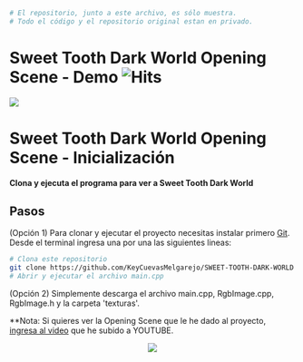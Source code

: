 ```bash
# El repositorio, junto a este archivo, es sólo muestra. 
# Todo el código y el repositorio original estan en privado.
```
# Sweet Tooth Dark World Opening Scene - Demo ![Hits](https://hitcounter.pythonanywhere.com/count/tag.svg?url=https%3A%2F%2Fgithub.com%2FKeyCuevasMelgarejo%2FSWEET-TOOTH-DARK-WORLD-OPENING-ESCENE___PREVIEW)
![](Demo.gif)

# Sweet Tooth Dark World Opening Scene - Inicialización

**Clona y ejecuta el programa para ver a Sweet Tooth Dark World**

## Pasos

(Opción 1) Para clonar y ejecutar el proyecto necesitas instalar primero [Git](https://git-scm.com). Desde el terminal ingresa una por una las siguientes lineas:

```bash
# Clona este repositorio
git clone https://github.com/KeyCuevasMelgarejo/SWEET-TOOTH-DARK-WORLD
# Abrir y ejecutar el archivo main.cpp
```
(Opción 2) Simplemente descarga el archivo main.cpp, RgbImage.cpp, RgbImage.h y la carpeta 'texturas'.

**Nota: Si quieres ver la Opening Scene que le he dado al proyecto, [ingresa al video](https://youtu.be/A6JxUR6ct0I) que he subido a YOUTUBE.

<p align="center"> 
    <a href="https://youtu.be/A6JxUR6ct0I"><img src="https://img.shields.io/youtube/views/A6JxUR6ct0I?label=Reproducciones&style=social"/></a>
</p>
